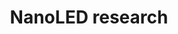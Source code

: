 ---
title: "NanoLED research"
categories: ["High-Tech"]

link:
    url: "https://news.berkeley.edu/2018/03/26/atomically-thin-light-emitting-device-opens-the-possibility-for-invisible-displays/"
    dead: false

message: "UC Berkeley researches nanoscopic LEDs."
---